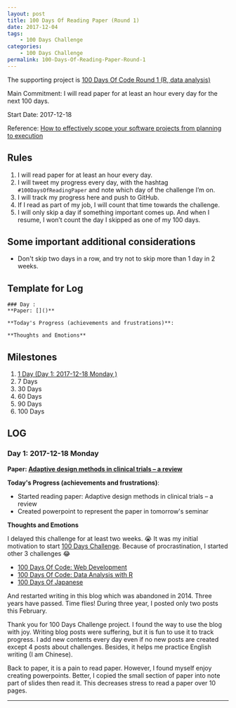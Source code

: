 ```yaml
---
layout: post
title: 100 Days Of Reading Paper (Round 1)
date: 2017-12-04
tags: 
	- 100 Days Challenge
categories: 
	- 100 Days Challenge
permalink: 100-Days-Of-Reading-Paper-Round-1
---
```

The supporting project is [100 Days Of Code Round 1 (R, data analysis)](100-Days-Of-Code-Round-1-R-data-analysis)

Main Commitment: I will read paper for at least an hour every day for the next 100 days.

Start Date: 2017-12-18
<!-- more -->

Reference: [How to effectively scope your software projects from planning to execution](https://medium.freecodecamp.org/how-to-effectively-scope-your-software-projects-from-planning-to-execution-e96cbcac54b9)
## Rules

1. I will read paper for at least an hour every day.
2. I will tweet my progress every day, with the hashtag `#100DaysOfReadingPaper` and note which day of the challenge I’m on.
3. I will track my progress here and push to GitHub.
4. If I read as part of my job, I will count that time towards the challenge.
7. I will only skip a day if something important comes up. And when I resume, I won’t count the day I skipped as one of my 100 days.

## Some important additional considerations

* Don't skip two days in a row, and try not to skip more than 1 day in 2 weeks.

## Template for Log
```
### Day : 
**Paper: []()**

**Today's Progress (achievements and frustrations)**: 

**Thoughts and Emotions**
```
## Milestones

1. [1 Day (Day 1: 2017-12-18 Monday )](#Day-1-2017-12-18-Monday)
2. 7 Days
3. 30 Days
4. 60 Days
5. 90 Days
6. 100 Days

## LOG
### Day 1: 2017-12-18 Monday 
**Paper: [Adaptive design methods in clinical trials – a review](https://www.ncbi.nlm.nih.gov/pubmed/18454853)**

**Today's Progress (achievements and frustrations)**: 

* Started reading paper: Adaptive design methods in clinical trials – a review
* Created powerpoint to represent the paper in tomorrow's seminar

**Thoughts and Emotions**

I delayed this challenge for at least two weeks. 😭 It was my initial motivation to start [100 Days Challenge](../categories/100-Days-Challenge/). Because of procrastination, I started other 3 challenges 😂

* [100 Days Of Code: Web Development](../100-Days-Of-Web-Development-Round-1/)
* [100 Days Of Code: Data Analysis with R](../100-Days-Of-Code-R-data-analysis-Round-1)
* [100 Days Of Japanese](../100-Days-Of-Japanese-Round-1/)

And restarted writing in this blog which was abandoned in 2014. Three years have passed. Time flies! During three year, I posted only two posts this February.

Thank you for 100 Days Challenge project. I found the way to use the blog with joy. Writing blog posts were suffering, but it is fun to use it to track progress. I add new contents every day even if no new posts are created except 4 posts about challenges. Besides, it helps me practice English writing (I am Chinese).

Back to paper, it is a pain to read paper. However, I found myself enjoy creating powerpoints. Better, I copied the small section of paper into note part of slides then read it. This decreases stress to read a paper over 10 pages.
 
<hr>